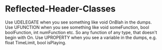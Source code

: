 # Reflected-Header-Classes

Use UDELEGATE when you see something like void OnBlah in the dumps.
Use UFUNCTION when you see something like void someFunction, bool boolFunction, int numFunction etc. So any function of any type, that doesn't begin with On.
Use UPROPERTY when you see a variable in the dumps, e.g. float TimeLimit, bool isPlaying.
